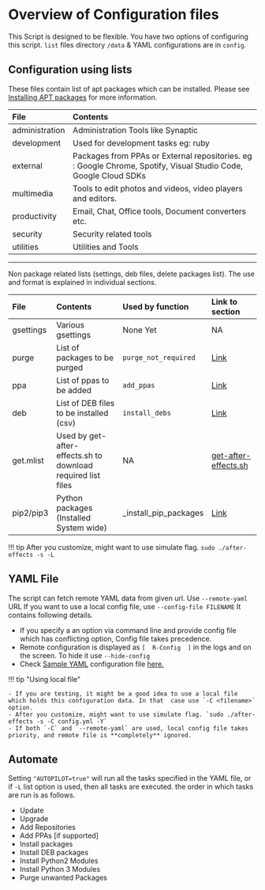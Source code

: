 # Overview of Configuration files

This Script is designed to be flexible. You have two options of configuring this script.
`list` files directory `/data` & YAML configurations are in `config`.

## Configuration using  lists

These files contain list of apt packages which can be installed. Please see [Installing APT packages](tasks/apt) for more information.

| File           | Contents                                                                                                        |
| :------------- | :-------------------------------------------------------------------------------------------------------------- |
| administration | Administration Tools like Synaptic                                                                              |
| development    | Used for development tasks eg: ruby                                                                             |
| external       | Packages from PPAs or External repositories. eg : Google Chrome, Spotify, Visual Studio Code, Google Cloud SDKs |
| multimedia     | Tools to edit photos and videos, video players and editors.                                                     |
| productivity   | Email, Chat, Office tools, Document converters etc.                                                             |
| security       | Security related tools                                                                                          |
| utilities      | Utilities and Tools                                                                                             |

---
Non package related lists (settings, deb files, delete packages list). The use and format is explained in individual sections.

| File      | Contents                                                     | Used by function      | Link to section                                                                                           |
| :-------- | :----------------------------------------------------------- | :-------------------- | :-------------------------------------------------------------------------------------------------------- |
| gsettings | Various gsettings                                            | None Yet              | NA                                                                                                        |
| purge     | List of packages to be purged                                | `purge_not_required`  | [Link](tasks/#purge-unwanted-packages)                                                                    |
| ppa       | List of ppas to be added                                     | `add_ppas`            | [Link](tasks/#add-personal-package-archives-ppa)                                                          |
| deb       | List of DEB files to be installed (csv)                      | `install_debs`        | [Link](tasks/#install-debian-package-package-archives-deb-files)                                          |
| get.mlist | Used by get-after-effects.sh to download required list files | NA                    | [get-after-effects.sh](https://github.com/tprasadtp/ubuntu-post-install/blob/master/get-after-effects.sh) |
| pip2/pip3 | Python packages (Installed System wide)                      | _install_pip_packages | [Link](tasks/#install-python-packages-via-pip)                                                            |

!!! tip
    After you customize, might want to use simulate flag. `sudo ./after-effects -s -L`

## YAML File

The script can fetch remote YAML data from given url. Use `--remote-yaml` URL If you want to use a local config file, use `--config-file FILENAME` It contains following details.

- If you specify a an option via command line and provide config file which has conflicting option, Config file takes precedence.
- Remote configuration is displayed as `[  R-Config  ]` in the logs and on the screen. To hide it use `--hide-config`
- Check [Sample YAML](/yaml/#yaml-config) configuration file [here.](/yaml/#yaml-config)

!!! tip "Using local file"

    - If you are testing, it might be a good idea to use a local file which holds this configuration data. In that  case use `-C <filename>` option.
    - After you customize, might want to use simulate flag. `sudo ./after-effects -s -C config.yml -Y`
    - If both `-C` and `--remote-yaml` are used, local config file takes priority, and remote file is **completely** ignored.

## Automate

Setting `"AUTOPILOT=true"` will run all the tasks specified in the YAML file, or if `-L` list option is used, then all tasks are executed. the order in which tasks are run is as follows.

- Update
- Upgrade
- Add Repositories
- Add PPAs [if supported]
- Install packages
- Install DEB packages
- Install Python2 Modules
- Install Python 3 Modules
- Purge unwanted Packages
